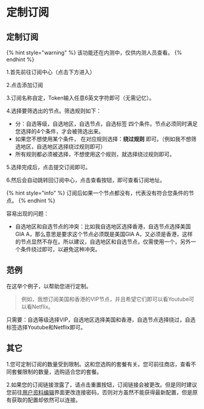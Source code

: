 # 定制订阅

## 定制订阅

{% hint style="warning" %}
该功能还在内测中，仅供内测人员查看。
{% endhint %}

1.首先前往订阅中心（点击下方进入）

2.点击添加订阅

3.订阅名称自定，Token输入任意6英文字符即可（无需记忆）。

4.选择要筛选出的节点。筛选规则如下：

* 分：自选等级，自选地区，自选节点，自选标签 四个条件。节点必须同时满足您选择的4个条件，才会被筛选出来。
* 如果您不想使用某个条件， 在对应规则选择：**绕过规则** 即可。（例如我不想筛选地区，自选地区选择绕过规则即可）
* 所有规则都必须被选择，不想使用这个规则，就选择绕过规则即可。

5.选择完成后，点击提交订阅即可。

6.然后会自动跳转回订阅中心，点击查看按钮，即可查看订阅地址。

{% hint style="info" %}
订阅后如果一个节点都没有，代表没有符合您条件的节点。
{% endhint %}

容易出现的问题：

* 自选地区和自选节点的冲突：比如我自选地区选择香港，自选节点选择美国GIA A，那么意思是要求这个节点必须既是美国GIA A，又必须是香港，这样的节点显然不存在。所以建议，自选地区和自选节点，仅需使用一个，另外一个条件绕过即可，以避免这种冲突。

## 范例

在这举个例子，以帮助您进行定制。

> 例如，我想订阅美国和香港的VIP节点，并且希望它们即可以看Youtube可以看Netflix。

只需要：自选等级选择VIP，自选地区选择美国和香港，自选节点选择绕过，自选标签选择Youtube和Netflix即可。

## 其它

1.您可定制订阅的数量受到限制。这和您选购的套餐有关。您可前往商店，查看不同套餐限制的数量，选购适合您的套餐。

2.如果您的订阅链接泄露了，请点击重置按钮，订阅链接会被更改。但是同时建议您前往[用户资料编辑](http://www.tzct.xyz/user/edit)界面更改连接密码，否则对方虽然不能获得最新配置，但是原有获取的配置却依然可以连接。


